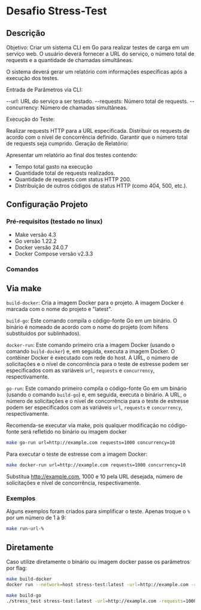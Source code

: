 # Desafio Stress-Test

## Descrição 

Objetivo: Criar um sistema CLI em Go para realizar testes de carga em um serviço web. O usuário deverá fornecer a URL do serviço, o número total de requests e a quantidade de chamadas simultâneas.


O sistema deverá gerar um relatório com informações específicas após a execução dos testes.

Entrada de Parâmetros via CLI:

--url: URL do serviço a ser testado.
--requests: Número total de requests.
--concurrency: Número de chamadas simultâneas.

Execução do Teste:

Realizar requests HTTP para a URL especificada.
Distribuir os requests de acordo com o nível de concorrência definido.
Garantir que o número total de requests seja cumprido.
Geração de Relatório:

Apresentar um relatório ao final dos testes contendo:
- Tempo total gasto na execução
- Quantidade total de requests realizados.
- Quantidade de requests com status HTTP 200.
- Distribuição de outros códigos de status HTTP (como 404, 500, etc.).


## Configuração Projeto

### Pré-requisitos (testado no linux)

- Make versão 4.3
- Go versão 1.22.2
- Docker versão 24.0.7
- Docker Compose versão v2.3.3

### Comandos

## Via make
`build-docker`: Cria a imagem Docker para o projeto. A imagem Docker é marcada com o nome do projeto e "latest".

`build-go`: Este comando compila o código-fonte Go em um binário. O binário é nomeado de acordo com o nome do projeto (com hífens substituídos por sublinhados).

`docker-run`: Este comando primeiro cria a imagem Docker (usando o comando `build-docker`) e, em seguida, executa a imagem Docker. O contêiner Docker é executado com rede do host. A URL, o número de solicitações e o nível de concorrência para o teste de estresse podem ser especificados com as variáveis `url`, `requests` e `concurrency`, respectivamente.

`go-run`: Este comando primeiro compila o código-fonte Go em um binário (usando o comando `build-go`) e, em seguida, executa o binário. A URL, o número de solicitações e o nível de concorrência para o teste de estresse podem ser especificados com as variáveis `url`, `requests` e `concurrency`, respectivamente.

Recomenda-se executar via make, pois qualquer modificação no código-fonte será refletido no binário ou imagem docker
```bash
make go-run url=http://example.com requests=1000 concurrency=10
```
Para executar o teste de estresse com a imagem Docker:
```bash
make docker-run url=http://example.com requests=1000 concurrency=10
```

Substitua http://example.com, 1000 e 10 pela URL desejada, número de solicitações e nível de concorrência, respectivamente.

### Exemplos
Alguns exemplos foram criados para simplificar o teste.
Apenas troque o `%` por um número de 1 à 9:
```bash
make run-url-%
```

## Diretamente
Caso utilize diretamente o bínário ou imagem docker passe os parâmetros por flag:

```bash
make build-docker
docker run --network=host stress-test:latest -url=http://example.com -requests=1000 -concurrency=10
```

```bash
make build-go 
./stress_test stress-test:latest -url=http://example.com -requests=1000 -concurrency=10
```
